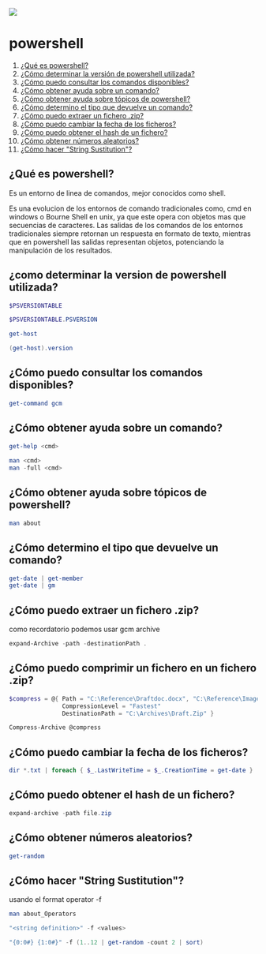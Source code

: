 ![](https://docs.microsoft.com/en-us/powershell/media/index/ps_black_128.svg)
# powershell 

1. [¿Qué es powershell?](Qué-es-powershell)
2. [¿Cómo determinar la versión de powershell utilizada?](Cómo-determinar-la-versión-de-powershell-utilizada)
3. [¿Cómo puedo consultar los comandos disponibles?](Cómo-puedo-consultar-los-comandos-disponibles)
4. [¿Cómo obtener ayuda sobre un comando?](Cómo-obtener-ayuda-sobre-un-comando)
5. [¿Cómo obtener ayuda sobre tópicos de powershell?](Cómo-obtener-ayuda-sobre-tópicos-de-powershell)
6. [¿Cómo determino el tipo que devuelve un comando?](Cómo-determino-el-tipo-que-devuelve-un-comando)
7. [¿Cómo puedo extraer un fichero .zip?](Cómo-puedo-extraer-un-fichero-.zip)
8. [¿Cómo puedo cambiar la fecha de los ficheros?](Cómo-puedo-cambiar-la-fecha-de-los-ficheros)
9. [¿Cómo puedo obtener el hash de un fichero?](Cómo-puedo-obtener-el-hash-de-un-fichero)
10. [¿Cómo obtener números aleatorios?](Cómo-obtener-números-aleatorios)
11. [¿Cómo hacer "String Sustitution"?](Cómo-hacer-"String-Sustitution")

## ¿Qué es powershell?
Es un entorno de linea de comandos, mejor conocidos como shell. 

Es una evolucion de los entornos de comando tradicionales como, cmd en windows o Bourne Shell en unix, ya que este opera con objetos mas que secuencias de caracteres. Las salidas de los comandos de los entornos tradicionales siempre retornan un respuesta en formato de texto, mientras que en powershell las salidas representan objetos, potenciando la manipulación de los resultados.

## ¿como determinar la version de powershell utilizada?

```powershell
$PSVERSIONTABLE

$PSVERSIONTABLE.PSVERSION

get-host

(get-host).version

```

## ¿Cómo puedo consultar los comandos disponibles? 

```powershell
get-command gcm
```

## ¿Cómo obtener ayuda sobre un comando?

```powershell
get-help <cmd>
  
man <cmd>  
man -full <cmd>
```

## ¿Cómo obtener ayuda sobre tópicos de powershell?
```powershell
man about
```  
## ¿Cómo determino el tipo que devuelve un comando?
```powershell
get-date | get-member
get-date | gm
```
## ¿Cómo puedo extraer un fichero .zip?

como recordatorio podemos usar gcm archive
```powershell
expand-Archive -path -destinationPath .
```

## ¿Cómo puedo comprimir un fichero en un fichero .zip?
```powershell
$compress = @{ Path = "C:\Reference\Draftdoc.docx", "C:\Reference\Images*.vsd" 
               CompressionLevel = "Fastest" 
               DestinationPath = "C:\Archives\Draft.Zip" }

Compress-Archive @compress
```
## ¿Cómo puedo cambiar la fecha de los ficheros?
```powershell
dir *.txt | foreach { $_.LastWriteTime = $_.CreationTime = get-date }
```
## ¿Cómo puedo obtener el hash de un fichero?
```powershell
expand-archive -path file.zip
```
## ¿Cómo obtener números aleatorios?
```powershell
get-random
```
## ¿Cómo hacer "String Sustitution"?

usando el format operator -f

```powershell
man about_Operators

"<string definition>" -f <values>

"{0:0#} {1:0#}" -f (1..12 | get-random -count 2 | sort)
```
